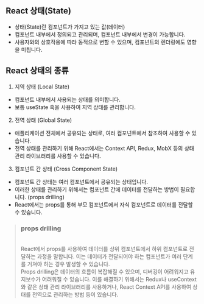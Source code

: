 ## React 상태(State)

- 상태(State)란 컴포넌트가 가지고 있는 값(데이터)
- 컴포넌트 내부에서 정의되고 관리되며, 컴포넌트 내부에서 변경이 가능합니다.
- 사용자와의 상호작용에 따라 동적으로 변할 수 있으며, 컴포넌트의 렌더링에도 영향을 미칩니다.

## React 상태의 종류

1. 지역 상태 (Local State)
- 컴포넌트 내부에서 사용되는 상태를 의미합니다. 
- 보통 useState 훅을 사용하여 지역 상태를 관리합니다.

2. 전역 상태 (Global State)
- 애플리케이션 전체에서 공유되는 상태로, 여러 컴포넌트에서 참조하여 사용할 수 있습니다. 
- 전역 상태를 관리하기 위해 React에서는 Context API, Redux, MobX 등의 상태 관리 라이브러리를 사용할 수 있습니다.

3. 컴포넌트 간 상태 (Cross Component State)
- 컴포넌트 간 상태는 여러 컴포넌트에서 공유되는 상태입니다.
- 이러한 상태를 관리하기 위해서는 컴포넌트 간에 데이터를 전달하는 방법이 필요합니다. (props drilling)
- React에서는 props를 통해 부모 컴포넌트에서 자식 컴포넌트로 데이터를 전달할 수 있습니다.

> ### **props drilling**
> <br />
> React에서 props를 사용하여 데이터를 상위 컴포넌트에서 하위 컴포넌트로 전달하는 과정을 말합니다. 이는 데이터가 전달되어야 하는 컴포넌트가 여러 단계를 거쳐야 하는 경우 발생할 수 있습니다.
> <br />
> Props drilling은 데이터의 흐름이 복잡해질 수 있으며, 디버깅이 어려워지고 유지보수가 어려워질 수 있습니다. 이를 해결하기 위해서는 Redux나 useContext와 같은 상태 관리 라이브러리를 사용하거나, React Context API를 사용하여 상태를 전역으로 관리하는 방법 등이 있습니다.

